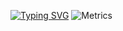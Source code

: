 [![Typing SVG](https://readme-typing-svg.demolab.com?font=Fira+Code&pause=1000&color=3E2E37&width=435&lines=Welcome+to+my+github+profile!;3%2B+years+experience;Focusing+on+NodeJS+%26+ReactJS)](https://git.io/typing-svg)
![Metrics](https://metrics.lecoq.io/whytrchy?template=classic&base.community=0&base.repositories=0&base.metadata=0&stackoverflow=1&pagespeed=1&stars=1&achievements=1&base=header%2C%20activity%2C%20community%2C%20repositories%2C%20metadata&base.indepth=false&base.hireable=false&base.skip=false&stars=false&stars.limit=2&achievements=false&achievements.threshold=C&achievements.secrets=true&achievements.display=compact&achievements.limit=10&pagespeed=false&pagespeed.url=https%3A%2F%2Fwww.wahwihwuh.com%2F&pagespeed.detailed=true&pagespeed.screenshot=false&pagespeed.pwa=false&stackoverflow=false&stackoverflow.user=12471899&stackoverflow.sections=answers-top%2C%20questions-recent&stackoverflow.limit=4&stackoverflow.lines=4&stackoverflow.lines.snippet=2&config.timezone=Asia%2FJakarta&config.display=large)
<!---
wahwihwuh/wahwihwuh is a ✨ special ✨ repository because its `README.md` (this file) appears on your GitHub profile.
You can click the Preview link to take a look at your changes.
--->
